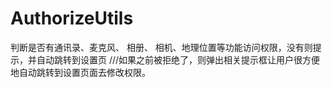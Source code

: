 # AuthorizeUtils
判断是否有通讯录、麦克风、 相册、 相机、地理位置等功能访问权限，没有则提示，并自动跳转到设置页
///如果之前被拒绝了，则弹出相关提示框让用户很方便地自动跳转到设置页面去修改权限。
